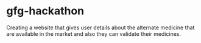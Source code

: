 # gfg-hackathon
Creating a website that gives user details about the alternate medicine that are available in the market and also they can validate their medicines.
